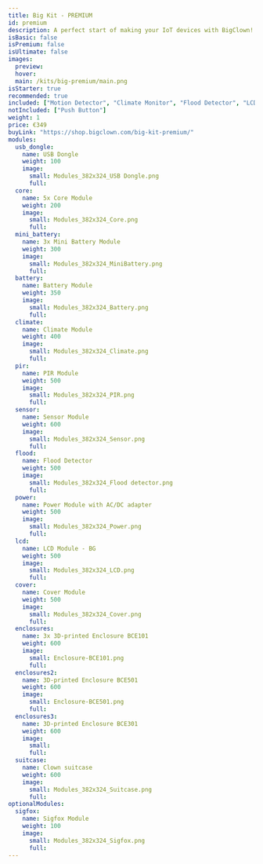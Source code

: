 ```yaml
---
title: Big Kit - PREMIUM
id: premium
description: A perfect start of making your IoT devices with BigClown!
isBasic: false
isPremium: false
isUltimate: false
images:
  preview:
  hover:
  main: /kits/big-premium/main.png
isStarter: true
recommended: true
included: ["Motion Detector", "Climate Monitor", "Flood Detector", "LCD Thermostat", "Controller"]
notIncluded: ["Push Button"]
weight: 1
price: €349
buyLink: "https://shop.bigclown.com/big-kit-premium/"
modules:
  usb_dongle:
    name: USB Dongle
    weight: 100
    image:
      small: Modules_382x324_USB Dongle.png
      full:
  core:
    name: 5x Core Module
    weight: 200
    image:
      small: Modules_382x324_Core.png
      full:
  mini_battery:
    name: 3x Mini Battery Module
    weight: 300
    image:
      small: Modules_382x324_MiniBattery.png
      full:
  battery:
    name: Battery Module
    weight: 350
    image:
      small: Modules_382x324_Battery.png
      full:
  climate:
    name: Climate Module
    weight: 400
    image:
      small: Modules_382x324_Climate.png
      full:
  pir:
    name: PIR Module
    weight: 500
    image:
      small: Modules_382x324_PIR.png
      full:
  sensor:
    name: Sensor Module
    weight: 600
    image:
      small: Modules_382x324_Sensor.png
      full:
  flood:
    name: Flood Detector
    weight: 500
    image:
      small: Modules_382x324_Flood detector.png
      full:
  power:
    name: Power Module with AC/DC adapter
    weight: 500
    image:
      small: Modules_382x324_Power.png
      full:
  lcd:
    name: LCD Module - BG
    weight: 500
    image:
      small: Modules_382x324_LCD.png
      full:
  cover:
    name: Cover Module
    weight: 500
    image:
      small: Modules_382x324_Cover.png
      full:
  enclosures:
    name: 3x 3D-printed Enclosure BCE101
    weight: 600
    image:
      small: Enclosure-BCE101.png
      full:
  enclosures2:
    name: 3D-printed Enclosure BCE501
    weight: 600
    image:
      small: Enclosure-BCE501.png
      full:
  enclosures3:
    name: 3D-printed Enclosure BCE301
    weight: 600
    image:
      small:
      full:
  suitcase:
    name: Clown suitcase
    weight: 600
    image:
      small: Modules_382x324_Suitcase.png
      full:
optionalModules:
  sigfox:
    name: Sigfox Module
    weight: 100
    image:
      small: Modules_382x324_Sigfox.png
      full:
---
```

